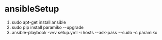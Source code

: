# ansibleSetup

1. sudo apt-get install ansible
2. sudo pip install paramiko --upgrade
3. ansible-playbook -vvv setup.yml -i hosts --ask-pass --sudo -c paramiko

